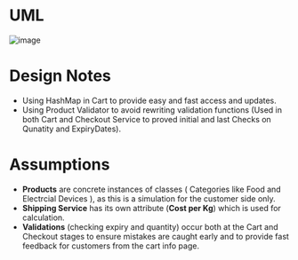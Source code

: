 # UML
![image](https://github.com/user-attachments/assets/69898778-e304-49da-ba8e-9ba59b456e2c)

# Design Notes
- Using HashMap in Cart to provide easy and fast access and updates.
- Using Product Validator to avoid rewriting validation functions (Used in both Cart and Checkout Service to proved initial and last Checks on Qunatity and ExpiryDates).

# Assumptions

- **Products** are concrete instances of classes ( Categories like Food and Electrcial Devices ), as this is a simulation for the customer side only.
- **Shipping Service** has its own attribute (**Cost per Kg**) which is used for calculation.
- **Validations** (checking expiry and quantity) occur both at the Cart and Checkout stages to ensure mistakes are caught early and to provide fast feedback for customers from the cart info page.
